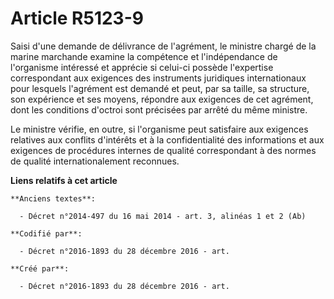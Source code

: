 # Article R5123-9

Saisi d'une demande de délivrance de l'agrément, le ministre chargé de la marine marchande examine la compétence et
l'indépendance de l'organisme intéressé et apprécie si celui-ci possède l'expertise correspondant aux exigences des
instruments juridiques internationaux pour lesquels l'agrément est demandé et peut, par sa taille, sa structure, son
expérience et ses moyens, répondre aux exigences de cet agrément, dont les conditions d'octroi sont précisées par arrêté du
même ministre.

Le ministre vérifie, en outre, si l'organisme peut satisfaire aux exigences relatives aux conflits d'intérêts et à la
confidentialité des informations et aux exigences de procédures internes de qualité correspondant à des normes de qualité
internationalement reconnues.

**Liens relatifs à cet article**

	**Anciens textes**:

	  - Décret n°2014-497 du 16 mai 2014 - art. 3, alinéas 1 et 2 (Ab)

	**Codifié par**:

	  - Décret n°2016-1893 du 28 décembre 2016 - art.

	**Créé par**:

	  - Décret n°2016-1893 du 28 décembre 2016 - art.
